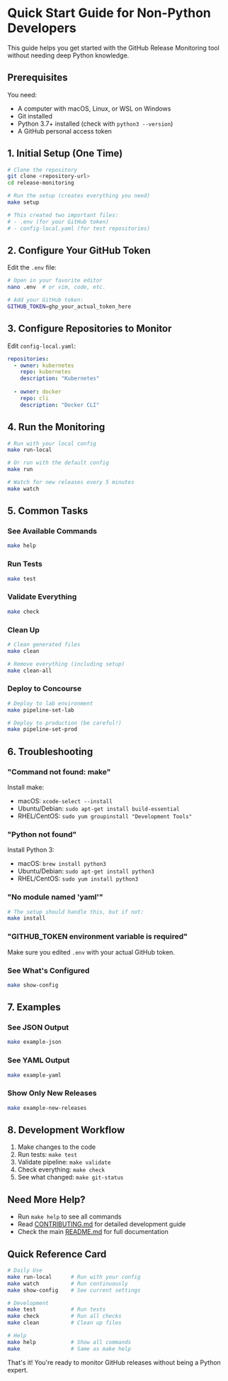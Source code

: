 # Quick Start Guide for Non-Python Developers

This guide helps you get started with the GitHub Release Monitoring tool without needing deep Python knowledge.

## Prerequisites

You need:
- A computer with macOS, Linux, or WSL on Windows
- Git installed
- Python 3.7+ installed (check with `python3 --version`)
- A GitHub personal access token

## 1. Initial Setup (One Time)

```bash
# Clone the repository
git clone <repository-url>
cd release-monitoring

# Run the setup (creates everything you need)
make setup

# This created two important files:
# - .env (for your GitHub token)
# - config-local.yaml (for test repositories)
```

## 2. Configure Your GitHub Token

Edit the `.env` file:
```bash
# Open in your favorite editor
nano .env  # or vim, code, etc.

# Add your GitHub token:
GITHUB_TOKEN=ghp_your_actual_token_here
```

## 3. Configure Repositories to Monitor

Edit `config-local.yaml`:
```yaml
repositories:
  - owner: kubernetes
    repo: kubernetes
    description: "Kubernetes"
  
  - owner: docker
    repo: cli
    description: "Docker CLI"
```

## 4. Run the Monitoring

```bash
# Run with your local config
make run-local

# Or run with the default config
make run

# Watch for new releases every 5 minutes
make watch
```

## 5. Common Tasks

### See Available Commands
```bash
make help
```

### Run Tests
```bash
make test
```

### Validate Everything
```bash
make check
```

### Clean Up
```bash
# Clean generated files
make clean

# Remove everything (including setup)
make clean-all
```

### Deploy to Concourse
```bash
# Deploy to lab environment
make pipeline-set-lab

# Deploy to production (be careful!)
make pipeline-set-prod
```

## 6. Troubleshooting

### "Command not found: make"
Install make:
- macOS: `xcode-select --install`
- Ubuntu/Debian: `sudo apt-get install build-essential`
- RHEL/CentOS: `sudo yum groupinstall "Development Tools"`

### "Python not found"
Install Python 3:
- macOS: `brew install python3`
- Ubuntu/Debian: `sudo apt-get install python3`
- RHEL/CentOS: `sudo yum install python3`

### "No module named 'yaml'"
```bash
# The setup should handle this, but if not:
make install
```

### "GITHUB_TOKEN environment variable is required"
Make sure you edited `.env` with your actual GitHub token.

### See What's Configured
```bash
make show-config
```

## 7. Examples

### See JSON Output
```bash
make example-json
```

### See YAML Output
```bash
make example-yaml
```

### Show Only New Releases
```bash
make example-new-releases
```

## 8. Development Workflow

1. Make changes to the code
2. Run tests: `make test`
3. Validate pipeline: `make validate`
4. Check everything: `make check`
5. See what changed: `make git-status`

## Need More Help?

- Run `make help` to see all commands
- Read [CONTRIBUTING.md](CONTRIBUTING.md) for detailed development guide
- Check the main [README.md](README.md) for full documentation

## Quick Reference Card

```bash
# Daily Use
make run-local      # Run with your config
make watch          # Run continuously
make show-config    # See current settings

# Development
make test           # Run tests
make check          # Run all checks
make clean          # Clean up files

# Help
make help           # Show all commands
make                # Same as make help
```

That's it! You're ready to monitor GitHub releases without being a Python expert.
